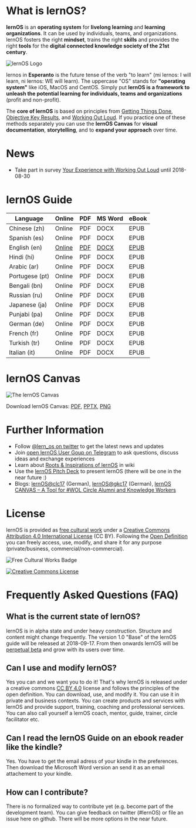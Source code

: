 # What is lernOS?
**lernOS** is an **operating system** for **livelong learning** and **learning organizations**. It can be used by individuals, teams, and organizations. lernOS fosters the right **mindset**, trains the right **skills** and provides the right **tools** for the **digital connected knowledge society of the 21st century**.

![lernOS Logo](https://cogneon.de/wp-content/uploads/2018/06/lernOS-Logo.png)

lernos in **Esperanto** is the future tense of the verb "to learn" (mi lernos: I will learn, ni lernos: WE will learn). The uppercase "OS" stands for **"operating system"** like iOS, MacOS and CentOS. Simply put **lernOS is a framework to unleash the potential learning for individuals, teams and organizations** (profit and non-profit).

The **core of lernOS** is based on principles from [Getting Things Done](https://en.wikipedia.org/wiki/Getting_Things_Done), [Objective Key Results](https://www.oreilly.com/business/free/files/introduction-to-okrs.pdf), and [Working Out Loud](https://workingoutloud.com/en/circle-guides/). If you practice one of these methods separately you can use the **lernOS Canvas** for **visual documentation**, **storytelling**, and to **expand your approach** over time.

# News
* Take part in survey [Your Experience with Working Out Loud](https://forms.office.com/Pages/ResponsePage.aspx?id=PGjhk_Rd_0aMWt5vYuGdXRSAz0xMR4xAqMImIIyMSRlUNTZRVzdRWVlBQUFNRU9SMldFWEZQNVIzUS4u) until 2018-08-30

# lernOS Guide
| Language | Online | PDF | MS Word | eBook |
|----------|--------|-----|---------|-------|
| Chinese (zh) | Online | PDF | DOCX | EPUB |
| Spanish (es) | Online | PDF | DOCX | EPUB |
| English (en) | [Online](https://github.com/simondueckert/lernos/blob/master/lernOS%20Guide/en/lernOS-Guide-en.md) | [PDF](https://github.com/simondueckert/lernos/raw/master/lernOS%20Guide/en/lernOS-Guide-en.pdf) | [DOCX](https://github.com/simondueckert/lernos/raw/master/lernOS%20Guide/en/lernOS-Guide-en.docx) | [EPUB](https://github.com/simondueckert/lernos/raw/master/lernOS%20Guide/en/lernOS-Guide-en.epub) |
| Hindi (hi) | Online | PDF | DOCX | EPUB |
| Arabic (ar) | Online | PDF | DOCX | EPUB |
| Portugese (pt) | Online | PDF | DOCX | EPUB |
| Bengali (bn) | Online | PDF | DOCX | EPUB |
| Russian (ru) | Online | PDF | DOCX | EPUB |
| Japanese (ja) | Online | PDF | DOCX | EPUB |
| Punjabi (pa) | Online | PDF | DOCX | EPUB |
| German (de) | Online | PDF | DOCX | EPUB |
| French (fr) | Online | PDF | DOCX | EPUB |
| Turkish (tr) | Online | PDF | DOCX | EPUB |
| Italian (it) | Online | PDF | DOCX | EPUB |

# lernOS Canvas
![The lernOS Canvas](https://raw.githubusercontent.com/simondueckert/lernos/master/lernOS%20Canvas/lernOS-Canvas.png)

Download lernOS Canvas: [PDF](https://github.com/simondueckert/lernos/raw/master/lernOS%20Canvas/lernOS-Canvas.pdf), [PPTX](https://github.com/simondueckert/lernos/raw/master/lernOS%20Canvas/lernOS-Canvas.pptx), [PNG](https://raw.githubusercontent.com/simondueckert/lernos/master/lernOS%20Canvas/lernOS-Canvas.png)

# Further Information
* Follow [@lern_os on twitter](https://twitter.com/lern_os) to get the latest news and updates
* Join [open lernOS User Goup on Telegram](https://t.me/lernos) to ask questions, discuss ideas and exchange experiences
* Learn about [Roots & Inspirations of lernOS](https://github.com/simondueckert/lernos/wiki) in wiki
* Use the [lernOS Pitch Deck](https://slides.com/simondueckert/lernos) to present lernOS (there will be one in the near future :)
* Blogs: [lernOS@clc17](https://cogneon.de/2017/10/02/lernos-session-auf-dem-corporate-learning-camp/) (German), [lernOS@gkc17](https://cogneon.de/2017/09/15/lernos-session-auf-dem-knowledge-camp/) (German), [lernOS CANVAS – A Tool for #WOL Circle Alumni and Knowledge Workers](https://cogneon.de/2018/05/24/wol-a-tool-for-wol-circle-alumni-and-knowledge-workers/)

# License
lernOS is provided as [free cultural work](https://creativecommons.org/share-your-work/public-domain/freeworks/) under a [Creative Commons Attribution 4.0 International License](https://creativecommons.org/licenses/by/4.0/) (CC BY). Following the [Open Definition](https://opendefinition.org/) you can freely access, use, modify, and share it for any purpose (private/business, commercial/non-commercial).

![Free Cultural Works Badge](https://upload.wikimedia.org/wikipedia/commons/thumb/b/b7/Approved-for-free-cultural-works.svg/240px-Approved-for-free-cultural-works.svg.png)

<a rel="license" href="http://creativecommons.org/licenses/by/4.0/" target="_blank"><img alt="Creative Commons License" style="border-width:0" src="https://i.creativecommons.org/l/by/4.0/88x31.png" /></a>

# Frequently Asked Questions (FAQ)
## What is the current state of lernOS?
lernOS is in alpha state and under heavy construction. Structure and content might change frequently. The version 1.0 "Base" of the lernOS guide will be released at 2018-09-17. From then onwards lernOS will be [perpetual beta](https://en.wikipedia.org/wiki/Perpetual_beta) and grow with its users over time.

## Can I use and modify lernOS?
Yes you can and we want you to do it! That's why lernOS is released under a creative commons [CC BY 4.0](https://creativecommons.org/licenses/by/4.0/) license and follows the principles of the open definition. You can download, use, and modify it. You can use it in private and business contexts. You can create products and services with lernOS and provide support, training, coaching and professional services. You can also call yourself a lernOS coach, mentor, guide, trainer, circle facilitator etc.

## Can I read the lernOS Guide on an ebook reader like the kindle?
Yes. You have to get the email adress of your kindle in the preferences. Then download the Microsoft Word version an send it as an email attachement to your kindle.

## How can I contribute?
There is no formalized way to contribute yet (e.g. become part of the development team). You can give feedback on twitter (#lernOS) or file an issue here on github. There will be more options in the near future.
